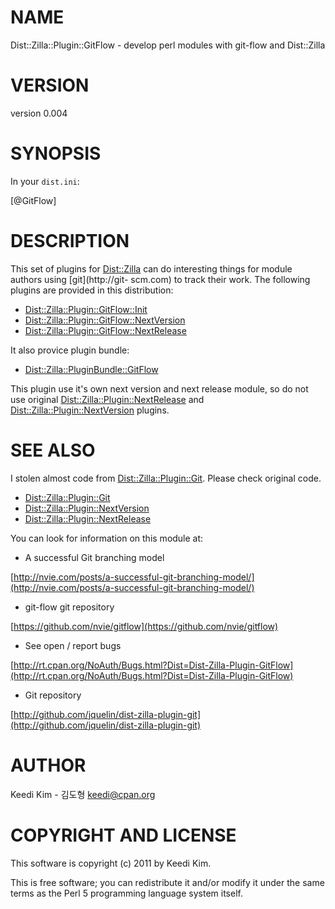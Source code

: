 # NAME

Dist::Zilla::Plugin::GitFlow - develop perl modules with git-flow and Dist::Zilla

# VERSION

version 0.004

# SYNOPSIS

In your `dist.ini`:

[@GitFlow]

# DESCRIPTION

This set of plugins for [Dist::Zilla](http://search.cpan.org/perldoc?Dist::Zilla) can do interesting things for
module authors using [git](http://git- scm.com) to track their work. The
following plugins are provided in this distribution:

- [Dist::Zilla::Plugin::GitFlow::Init](http://search.cpan.org/perldoc?Dist::Zilla::Plugin::GitFlow::Init)
- [Dist::Zilla::Plugin::GitFlow::NextVersion](http://search.cpan.org/perldoc?Dist::Zilla::Plugin::GitFlow::NextVersion)
- [Dist::Zilla::Plugin::GitFlow::NextRelease](http://search.cpan.org/perldoc?Dist::Zilla::Plugin::GitFlow::NextRelease)

It also provice plugin bundle:

- [Dist::Zilla::PluginBundle::GitFlow](http://search.cpan.org/perldoc?Dist::Zilla::PluginBundle::GitFlow)

This plugin use it's own next version and next release module,
so do not use original [Dist::Zilla::Plugin::NextRelease](http://search.cpan.org/perldoc?Dist::Zilla::Plugin::NextRelease)
and [Dist::Zilla::Plugin::NextVersion](http://search.cpan.org/perldoc?Dist::Zilla::Plugin::NextVersion) plugins.

# SEE ALSO

I stolen almost code from [Dist::Zilla::Plugin::Git](http://search.cpan.org/perldoc?Dist::Zilla::Plugin::Git).
Please check original code.

- [Dist::Zilla::Plugin::Git](http://search.cpan.org/perldoc?Dist::Zilla::Plugin::Git)
- [Dist::Zilla::Plugin::NextVersion](http://search.cpan.org/perldoc?Dist::Zilla::Plugin::NextVersion)
- [Dist::Zilla::Plugin::NextRelease](http://search.cpan.org/perldoc?Dist::Zilla::Plugin::NextRelease)

You can look for information on this module at:

- A successful Git branching model

[http://nvie.com/posts/a-successful-git-branching-model/](http://nvie.com/posts/a-successful-git-branching-model/)

- git-flow git repository

[https://github.com/nvie/gitflow](https://github.com/nvie/gitflow)

- See open / report bugs

[http://rt.cpan.org/NoAuth/Bugs.html?Dist=Dist-Zilla-Plugin-GitFlow](http://rt.cpan.org/NoAuth/Bugs.html?Dist=Dist-Zilla-Plugin-GitFlow)

- Git repository

[http://github.com/jquelin/dist-zilla-plugin-git](http://github.com/jquelin/dist-zilla-plugin-git)

# AUTHOR

Keedi Kim - 김도형 <keedi@cpan.org>

# COPYRIGHT AND LICENSE

This software is copyright (c) 2011 by Keedi Kim.

This is free software; you can redistribute it and/or modify it under
the same terms as the Perl 5 programming language system itself.